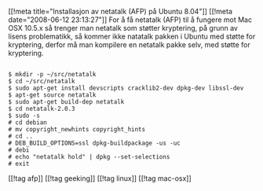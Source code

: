 [[!meta  title="Installasjon av netatalk (AFP) på Ubuntu 8.04"]]
[[!meta  date="2008-06-12 23:13:27"]]
For å få netatalk (AFP) til å fungere mot Mac OSX 10.5.x så trenger man netatalk som støtter kryptering, på grunn av lisens problematikk, så kommer ikke natatalk pakken i Ubuntu med støtte for kryptering, derfor må man kompilere en netatalk pakke selv, med støtte for kryptering.

<code>
$ mkdir -p ~/src/netatalk
$ cd ~/src/netatalk
$ sudo apt-get install devscripts cracklib2-dev dpkg-dev libssl-dev
$ apt-get source netatalk
$ sudo apt-get build-dep netatalk
$ cd netatalk-2.0.3
$ sudo -s
# cd debian
# mv copyright_newhints copyright_hints
# cd ..
# DEB_BUILD_OPTIONS=ssl dpkg-buildpackage -us -uc
# debi
# echo "netatalk hold" | dpkg --set-selections
# exit
</code>

[[!tag  afp]]
[[!tag  geeking]]
[[!tag  linux]]
[[!tag  mac-osx]]